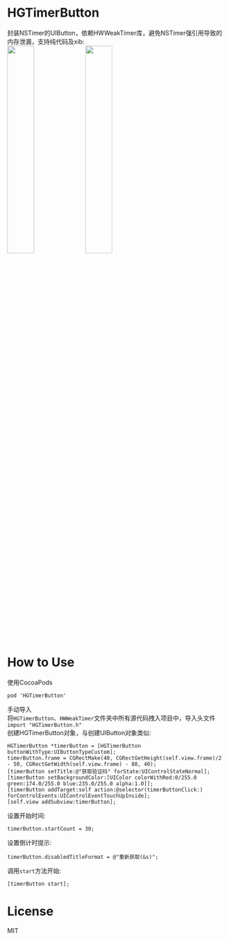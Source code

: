# HGTimerButton
封装NSTimer的UIButton，依赖HWWeakTimer库，避免NSTimer强引用导致的内存泄漏，支持纯代码及xib:<br>
<img src="https://github.com/xuhonggui/HGTimerButton/raw/master/Image/image1.png" width=35% heithg=35% />
<img src="https://github.com/xuhonggui/HGTimerButton/raw/master/Image/image2.png" width=35% heithg=35% />
# How to Use
使用CocoaPods<br>
```
pod 'HGTimerButton'
```
手动导入<br>
将`HGTimerButton`、`HWWeakTimer`文件夹中所有源代码拽入项目中，导入头文件`import "HGTimerButton.h"`<br>
创建HGTimerButton对象，与创建UIButton对象类似:<br>
```
HGTimerButton *timerButton = [HGTimerButton buttonWithType:UIButtonTypeCustom];
timerButton.frame = CGRectMake(40, CGRectGetHeight(self.view.frame)/2 - 50, CGRectGetWidth(self.view.frame) - 80, 40);
[timerButton setTitle:@"获取验证码" forState:UIControlStateNormal];
[timerButton setBackgroundColor:[UIColor colorWithRed:0/255.0 green:174.0/255.0 blue:235.0/255.0 alpha:1.0]];
[timerButton addTarget:self action:@selector(timerButtonClick:) forControlEvents:UIControlEventTouchUpInside];
[self.view addSubview:timerButton];
```
设置开始时间:<br>
```
timerButton.startCount = 30;
```
设置倒计时提示:<br>
```
timerButton.disabledTitleFormat = @"重新获取(&s)";
```
调用`start`方法开始:<br>
```
[timerButton start];
```
# License
MIT

